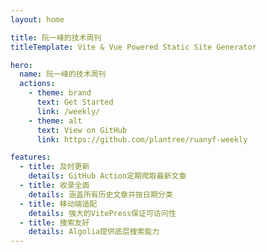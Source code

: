 ```yaml
---
layout: home

title: 阮一峰的技术周刊
titleTemplate: Vite & Vue Powered Static Site Generator

hero:
  name: 阮一峰的技术周刊
  actions:
    - theme: brand
      text: Get Started
      link: /weekly/
    - theme: alt
      text: View on GitHub
      link: https://github.com/plantree/ruanyf-weekly

features:
  - title: 及时更新
    details: GitHub Action定期爬取最新文章
  - title: 收录全面
    details: 涵盖所有历史文章并按日期分类
  - title: 移动端适配
    details: 强大的VitePress保证可访问性
  - title: 搜索友好
    details: Algolia提供底层搜索能力
---
```

